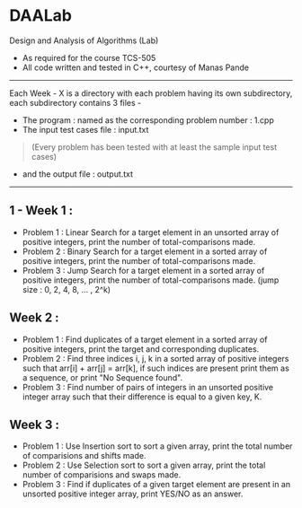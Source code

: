 # DAALab
Design and Analysis of Algorithms (Lab)

* As required for the course TCS-505 
* All code written and tested in C++, courtesy of Manas Pande

***
Each Week - X is a directory with each problem having its own subdirectory,
each subdirectory contains 3 files - 
* The program : named as the corresponding problem number : 1.cpp
* The input test cases file : input.txt 
> (Every problem has been tested with at least the sample input test cases)
* and the output file : output.txt
***

## 1 - Week 1 : 
- Problem 1 : Linear Search for a target element in an unsorted array of positive integers, print the number of total-comparisons made.
- Problem 2 : Binary Search for a target element in a sorted array of positive integers, print the number of total-comparisons made.
- Problem 3 : Jump Search for a target element in a sorted array of positive integers, print the number of total-comparisons made. 
              (jump size : 0, 2, 4, 8, ... , 2^k)
## Week 2 :
- Problem 1 : Find duplicates of a target element in a sorted array of positive integers, print the target and corresponding duplicates.
- Problem 2 : Find three indices i, j, k in a sorted array of positive integers such that arr[i] + arr[j] = arr[k], if such indices are present print them as a sequence, or print "No Sequence found".
- Problem 3 : Find number of pairs of integers in an unsorted positive integer array such that their difference is equal to a given key, K.

## Week 3 :
- Problem 1 : Use Insertion sort to sort a given array, print the total number of comparisions and shifts made.
- Problem 2 : Use Selection sort to sort a given array, print the total number of comparisions and swaps made.
- Problem 3 : Find if duplicates of a given target element are present in an unsorted positive integer array, print YES/NO as an answer.
